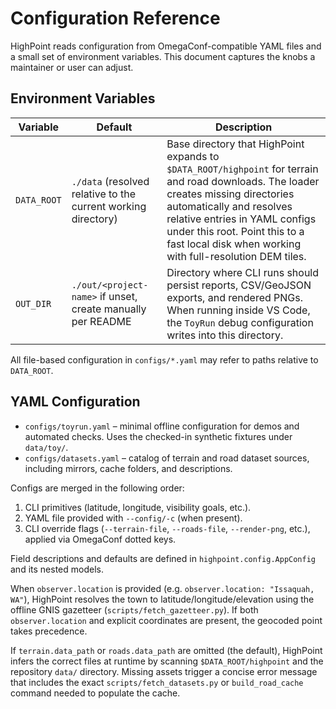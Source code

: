 # Configuration Reference

HighPoint reads configuration from OmegaConf-compatible YAML files and a small set of environment variables. This document captures the knobs a maintainer or user can adjust.

## Environment Variables

| Variable   | Default                  | Description |
|------------|--------------------------|-------------|
| `DATA_ROOT` | `./data` (resolved relative to the current working directory) | Base directory that HighPoint expands to `$DATA_ROOT/highpoint` for terrain and road downloads. The loader creates missing directories automatically and resolves relative entries in YAML configs under this root. Point this to a fast local disk when working with full-resolution DEM tiles. |
| `OUT_DIR`  | `./out/<project-name>` if unset, create manually per README | Directory where CLI runs should persist reports, CSV/GeoJSON exports, and rendered PNGs. When running inside VS Code, the `ToyRun` debug configuration writes into this directory. |

All file-based configuration in `configs/*.yaml` may refer to paths relative to `DATA_ROOT`.

## YAML Configuration

* `configs/toyrun.yaml` – minimal offline configuration for demos and automated checks. Uses the checked-in synthetic fixtures under `data/toy/`.
* `configs/datasets.yaml` – catalog of terrain and road dataset sources, including mirrors, cache folders, and descriptions.

Configs are merged in the following order:

1. CLI primitives (latitude, longitude, visibility goals, etc.).
2. YAML file provided with `--config/-c` (when present).
3. CLI override flags (`--terrain-file`, `--roads-file`, `--render-png`, etc.), applied via OmegaConf dotted keys.

Field descriptions and defaults are defined in `highpoint.config.AppConfig` and its nested models.

When `observer.location` is provided (e.g. `observer.location: "Issaquah, WA"`), HighPoint resolves the town to latitude/longitude/elevation using the offline GNIS gazetteer (`scripts/fetch_gazetteer.py`). If both `observer.location` and explicit coordinates are present, the geocoded point takes precedence.

If `terrain.data_path` or `roads.data_path` are omitted (the default), HighPoint infers the correct files at runtime by scanning `$DATA_ROOT/highpoint` and the repository `data/` directory. Missing assets trigger a concise error message that includes the exact `scripts/fetch_datasets.py` or `build_road_cache` command needed to populate the cache.
